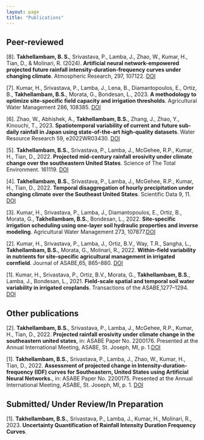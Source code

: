 ```yaml
---
layout: page
title: "Publications"
---
```


## Peer-reviewed
[8]. **Takhellambam, B. S.**, Srivastava, P., Lamba, J., Zhao, W., Kumar, H., Tian, D., & Molinari, R. (2024). **Artificial neural network-empowered projected future rainfall intensity-duration-frequency curves under changing climate**. Atmospheric Research, 297, 107122. [DOI](https://doi.org/10.1016/j.atmosres.2023.107122)

[7]. Kumar, H., Srivastava, P., Lamba, J., Lena, B., Diamantopoulos, E., Ortiz, B., **Takhellambam, B.S.**, Morata, G., Bondesan, L., 2023. **A methodology to optimize site-specific field capacity and irrigation thresholds**. Agricultural Water Management 286, 108385. [DOI](https://doi.org/10.1016/j.agwat.2023.108385)

[6]. Zhao, W., Abhishek, A., **Takhellambam, B.S.**, Zhang, J., Zhao, Y., Kinouchi, T., 2023. **Spatiotemporal variability of current and future sub-daily rainfall in Japan using state-of-the-art high-quality datasets**. Water Resource Research 59, e2022WR03430. [DOI](https://doi.org/10.1029/2022WR034305)

[5]. **Takhellambam, B.S.**, Srivastava, P., Lamba, J., McGehee, R.P., Kumar, H., Tian, D., 2022. **Projected mid-century rainfall erosivity under climate change over the southeastern United States**. Science of The Total Environment. 161119. [DOI](https://doi.org/10.1016/j.scitotenv.2022.161119)

[4]. **Takhellambam, B.S.**, Srivastava, P., Lamba, J., McGehee, R.P., Kumar, H., Tian, D., 2022. **Temporal disaggregation of hourly precipitation under changing climate over the Southeast United States**. Scientific Data 9, 11. [DOI](https://doi.org/10.1038/s41597-022-01304-7)

[3]. Kumar, H., Srivastava, P., Lamba, J., Diamantopoulos, E., Ortiz, B., Morata, G., **Takhellambam, B.S.**, Bondesan, L., 2022. **Site-specific irrigation scheduling using one-layer soil hydraulic properties and inverse modeling**. Agricultural Water Management 273, 107877.[DOI](https://doi.org/10.1016/j.agwat.2022.107877)

[2]. Kumar, H., Srivastava, P., Lamba, J., Ortiz, B.V., Way, T.R., Sangha, L., **Takhellambam, B.S.**, Morata, G., Molinari, R., 2022. **Within-field variability in nutrients for site-specific agricultural management in irrigated cornfield**. Journal of ASABE,65, 865–880.  [DOI](https://doi.org/10.13031/ja.15042)

[1]. Kumar, H., Srivastava, P., Ortiz, B.V., Morata, G., **Takhellambam, B.S.**, Lamba, J., Bondesan, L., 2021. **Field-scale spatial and temporal soil water variability in irrigated croplands**. Transactions of the ASABE,1277–1294. [DOI](https://doi.org/10.13031/trans.14335)

## Other publications

[2]. **Takhellambam, B.S.**, Srivastava, P., Lamba, J., McGehee, R.P., Kumar, H., Tian, D., 2022. **Projected rainfall erosivity under climate change in the southeastern united states**, in: ASABE Paper No. 2200176. Presented at the Annual International Meeting, ASABE, St. Joseph, MI, p. 1.[DOI](https://doi.org/10.13031/aim.202200176)

[1]. **Takhellambam, B.S.**, Srivastava, P., Lamba, J., Zhao, W., Kumar, H., Tian, D., 2022. **Assessment of projected change in Intensity-duration-frequency (IDF) curves for Southeastern, United States using Artificial Neural Networks.**, in: ASABE Paper No. 2200175. Presented at the Annual International Meeting, ASABE, St. Joseph, MI, p. 1. [DOI](https://doi.org/10.13031/aim.202200175)

## Submitted/ Under Review/In Preparation

[1]. **Takhellambam, B.S.**, Srivastava, P., Lamba, J., Kumar, H., Molinari, R., 2023. **Uncertainty Quantification of Rainfall Intensity Duration Frequency Curves**.
